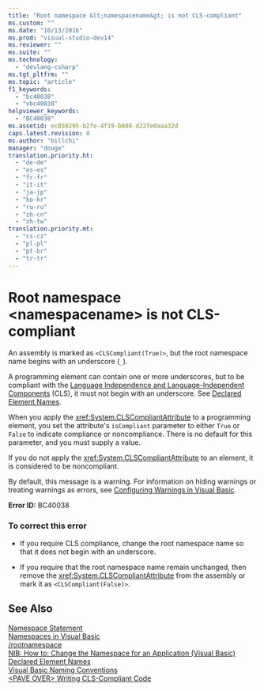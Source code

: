 ```yaml
---
title: "Root namespace &lt;namespacename&gt; is not CLS-compliant"
ms.custom: ""
ms.date: "10/13/2016"
ms.prod: "visual-studio-dev14"
ms.reviewer: ""
ms.suite: ""
ms.technology: 
  - "devlang-csharp"
ms.tgt_pltfrm: ""
ms.topic: "article"
f1_keywords: 
  - "bc40038"
  - "vbc40038"
helpviewer_keywords: 
  - "BC40038"
ms.assetid: ec850295-b2fe-4f19-b808-d22fe0aaa32d
caps.latest.revision: 8
ms.author: "billchi"
manager: "douge"
translation.priority.ht: 
  - "de-de"
  - "es-es"
  - "fr-fr"
  - "it-it"
  - "ja-jp"
  - "ko-kr"
  - "ru-ru"
  - "zh-cn"
  - "zh-tw"
translation.priority.mt: 
  - "cs-cz"
  - "pl-pl"
  - "pt-br"
  - "tr-tr"
---
```

# Root namespace &lt;namespacename&gt; is not CLS-compliant
An assembly is marked as `<CLSCompliant(True)>`, but the root namespace name begins with an underscore (`_`).  
  
 A programming element can contain one or more underscores, but to be compliant with the [Language Independence and Language-Independent Components](../Topic/Language%20Independence%20and%20Language-Independent%20Components.md) (CLS), it must not begin with an underscore. See [Declared Element Names](../Topic/Declared%20Element%20Names%20\(Visual%20Basic\).md).  
  
 When you apply the <xref:System.CLSCompliantAttribute> to a programming element, you set the attribute's `isCompliant` parameter to either `True` or `False` to indicate compliance or noncompliance. There is no default for this parameter, and you must supply a value.  
  
 If you do not apply the <xref:System.CLSCompliantAttribute> to an element, it is considered to be noncompliant.  
  
 By default, this message is a warning. For information on hiding warnings or treating warnings as errors, see [Configuring Warnings in Visual Basic](../ide/configuring-warnings-in-visual-basic.md).  
  
 **Error ID:** BC40038  
  
### To correct this error  
  
-   If you require CLS compliance, change the root namespace name so that it does not begin with an underscore.  
  
-   If you require that the root namespace name remain unchanged, then remove the <xref:System.CLSCompliantAttribute> from the assembly or mark it as `<CLSCompliant(False)>`.  
  
## See Also  
 [Namespace Statement](../Topic/Namespace%20Statement.md)   
 [Namespaces in Visual Basic](../Topic/Namespaces%20in%20Visual%20Basic.md)   
 [/rootnamespace](../Topic/-rootnamespace.md)   
 [NIB: How to: Change the Namespace for an Application (Visual Basic)](http://msdn.microsoft.com/en-us/029d85c0-e173-4f7a-afba-a29f3aaf6ebf)   
 [Declared Element Names](../Topic/Declared%20Element%20Names%20\(Visual%20Basic\).md)   
 [Visual Basic Naming Conventions](../Topic/Visual%20Basic%20Naming%20Conventions.md)   
 [\<PAVE OVER> Writing CLS-Compliant Code](http://msdn.microsoft.com/en-us/4c705105-69a2-4e5e-b24e-0633bc32c7f3)